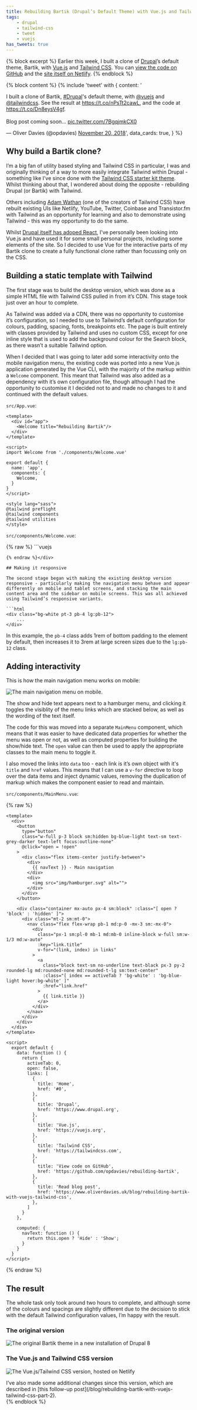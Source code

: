 ```yaml
---
title: Rebuilding Bartik (Drupal’s Default Theme) with Vue.js and Tailwind CSS
tags:
    - drupal
    - tailwind-css
    - tweet
    - vuejs
has_tweets: true
---
```

{% block excerpt %}
Earlier this week, I built a clone of [Drupal][0]’s default theme, Bartik, with [Vue.js][1] and [Tailwind CSS][2]. You can [view the code on GitHub][3] and the [site itself on Netlify][4].
{% endblock %}

{% block content %}
{% include 'tweet' with {
    content: '<p lang="en" dir="ltr">I built a clone of Bartik, <a href="https://twitter.com/hashtag/Drupal?src=hash&amp;ref_src=twsrc%5Etfw">#Drupal</a>&#39;s default theme, with <a href="https://twitter.com/vuejs?ref_src=twsrc%5Etfw">@vuejs</a> and <a href="https://twitter.com/tailwindcss?ref_src=twsrc%5Etfw">@tailwindcss</a>. See the result at <a href="https://t.co/nPsTt2cawL">https://t.co/nPsTt2cawL</a>, and the code at <a href="https://t.co/Dn8eysV4gf">https://t.co/Dn8eysV4gf</a>.<br><br>Blog post coming soon... <a href="https://t.co/7BgqjmkCX0">pic.twitter.com/7BgqjmkCX0</a></p>&mdash; Oliver Davies (@opdavies) <a href="https://twitter.com/opdavies/status/1064906717392191488?ref_src=twsrc%5Etfw">November 20, 2018</a>',
    data_cards: true,
} %}

## Why build a Bartik clone?

I’m a big fan of utility based styling and Tailwind CSS in particular, I was and originally thinking of a way to more easily integrate Tailwind within Drupal - something like I’ve since done with the [Tailwind CSS starter kit theme][5]. Whilst thinking about that, I wondered about doing the opposite - rebuilding Drupal (or Bartik) with Tailwind.

Others including [Adam Wathan](https://adamwathan.me) (one of the creators of Tailwind CSS) have rebuilt existing UIs like Netlify, YouTube, Twitter, Coinbase and Transistor.fm with Tailwind as an opportunity for learning and also to demonstrate using Tailwind - this was my opportunity to do the same.

Whilst [Drupal itself has adoped React](https://dri.es/drupal-looking-to-adopt-react), I’ve personally been looking into Vue.js and have used it for some small personal projects, including some elements of the site. So I decided to use Vue for the interactive parts of my Bartik clone to create a fully functional clone rather than focussing only on the CSS.

## Building a static template with Tailwind

The first stage was to build the desktop version, which was done as a simple HTML file with Tailwind CSS pulled in from it’s CDN. This stage took just over an hour to complete.

As Tailwind was added via a CDN, there was no opportunity to customise it’s configuration, so I needed to use to Tailwind’s default configuration for colours, padding, spacing, fonts, breakpoints etc. The page is built entirely with classes provided by Tailwind and uses no custom CSS, except for one inline style that is used to add the background colour for the Search block, as there wasn’t a suitable Tailwind option.

When I decided that I was going to later add some interactivity onto the mobile navigation menu, the existing code was ported into a new Vue.js application generated by the Vue CLI, with the majority of the markup within a `Welcome` component. This meant that Tailwind was also added as a dependency with it’s own configuration file, though although I had the opportunity to customise it I decided not to and made no changes to it and continued with the default values.

`src/App.vue`:

```
<template>
  <div id="app">
    <Welcome title="Rebuilding Bartik"/>
  </div>
</template>

<script>
import Welcome from './components/Welcome.vue'

export default {
  name: 'app',
  components: {
    Welcome,
  }
}
</script>

<style lang="sass">
@tailwind preflight
@tailwind components
@tailwind utilities
</style>
```

`src/components/Welcome.vue`:

<div v-pre markdown="1">{% raw %}
```vuejs
<template>
  <div>
    <div class="bg-blue-dark">
      <div class="py-4 text-white">
        <div id="header" class="container mx-auto px-4 relative">
          <div class="flex flex-col-reverse">
            <div class="flex items-center">
              <img src="img/logo.svg" alt="" class="mr-4">
              <div class="text-2xl">
                <a href="#0">{{ title }}</a>
              </div>
            </div>

            <div class="text-sm flex justify-end">
              <a href="#0">Log in</a>
            </div>
          </div>
        </div>
      </div>

      <main-menu></main-menu>
    </div>

    <div class="bg-white pt-3 pb-4 lg:pb-12">
      <div class="container mx-auto px-4">
        <div class="flex flex-col md:flex-row-reverse md:-mx-8 my-6">
          <div id="main" class="w-full md:w-auto md:flex-1 md:px-6 mb-8 md:mb-0">
            <div class="font-serif">
              <h1 class="font-normal">Welcome to {{ title }}</h1>
              <p>No front page content has been created yet.</p>
              <p>Follow the <a href="#0" class="text-blue-dark hover:text-blue no-underline border-b border-blue border-dotted hover:bg-solid">User Guide</a> to start building your site.</p>
            </div>

            <div class="mt-10">
              <a href="#0">
                <img src="img/feed.svg" alt="">
              </a>
            </div>
          </div>

          <div class="w-full md:w-1/3 lg:w-1/4 flex-none md:px-6">
            <div class="w-full md:w-1/3 lg:w-1/4 flex-none md:px-6">
                <div class="p-4" style="background-color: #f6f6f2">
                  <h2 class="font-serif font-normal text-base text-grey-darkest border-b border-solid border-grey-light mb-3">Search</h2>

                  <div>
                    <form action="#" class="flex">
                      <input type="text" class="border border-solid border-grey p-2 w-full xl:w-auto">

                      <button type="submit" class="bg-grey-light px-3 rounded-full border-b border-solid border-grey-dark ml-2 flex-none" style="background-color: #f0f0f0">
                        <img src="img/loupe.svg" class="block">
                      </button>
                    </form>
                  </div>
                </div>
              </div>
            </div>
          </div>
        </div>
      </div>
    </div>

    <div id="footer" class="text-xs text-white">
      <div class="container mx-auto px-4 pt-16 pb-4">
        <div class="border-t border-solid border-grey-darkest pt-6 -mb-6">
          <div class="mb-6">
            <p><a href="#0">Contact</a></p>
          </div>

          <div class="mb-6">
            <p>
              A clone of <a href="https://www.drupal.org">Drupal</a>’s default theme (Bartik).
              Built by <a href="https://www.oliverdavies.uk">Oliver Davies</a>
              using <a href="https://vuejs.org">Vue.js</a>
              and <a href="https://tailwindcss.com">Tailwind CSS</a>.
            </p>
          </div>
        </div>
      </div>
    </div>
  </div>
</template>

<script>
import MainMenu from './MainMenu.vue';

export default {
  components: {
      MainMenu,
  },

  props: {
    title: {
      type: String,
      required: true
    }
  }
}
</script>
```
{% endraw %}</div>

## Making it responsive

The second stage began with making the existing desktop version responsive - particularly making the navigation menu behave and appear differently on mobile and tablet screens, and stacking the main content area and the sidebar on mobile screens. This was all achieved using Tailwind’s responsive variants.

```html
<div class="bg-white pt-3 pb-4 lg:pb-12">
    ...
</div>
```

In this example, the `pb-4` class adds 1rem of bottom padding to the element by default, then increases it to 3rem at large screen sizes due to the `lg:pb-12` class.

## Adding interactivity

This is how the main navigation menu works on mobile:

![The main navigation menu on mobile.](/images/blog/rebuilding-bartik-vue-tailwind/rebuilt-mobile.png)

The show and hide text appears next to a hamburger menu, and clicking it toggles the visiblity of the menu links which are stacked below, as well as the wording of the text itself.

The code for this was moved into a separate `MainMenu` component, which means that it was easier to have dedicated data properties for whether the menu was open or not, as well as computed properties for building the show/hide text. The `open` value can then be used to apply the appropriate classes to the main menu to toggle it.

I also moved the links into `data` too - each link is it’s own object with it's `title` and `href` values. This means that I can use a `v-for` directive to loop over the data items and inject dynamic values, removing the duplication of markup which makes the component easier to read and maintain.

`src/components/MainMenu.vue`:

{% raw %}<div v-pre markdown="1">
```vuejs
<template>
  <div>
    <button
      type="button"
      class="w-full p-3 block sm:hidden bg-blue-light text-sm text-grey-darker text-left focus:outline-none"
      @click="open = !open"
    >
      <div class="flex items-center justify-between">
        <div>
          {{ navText }} - Main navigation
        </div>
        <div>
          <img src="img/hamburger.svg" alt="">
        </div>
      </div>
    </button>

    <div class="container mx-auto px-4 sm:block" :class="[ open ? 'block' : 'hidden' ]">
      <div class="mt-2 sm:mt-0">
        <nav class="flex flex-wrap pb-1 md:p-0 -mx-3 sm:-mx-0">
          <div
            class="px-1 sm:pl-0 mb-1 md:mb-0 inline-block w-full sm:w-1/3 md:w-auto"
            :key="link.title"
            v-for="(link, index) in links"
          >
            <a
              class="block text-sm no-underline text-black px-3 py-2 rounded-lg md:rounded-none md:rounded-t-lg sm:text-center"
              :class="[ index == activeTab ? 'bg-white' : 'bg-blue-light hover:bg-white' ]"
              :href="link.href"
            >
              {{ link.title }}
            </a>
          </div>
        </nav>
      </div>
    </div>
  </div>
</template>

<script>
  export default {
    data: function () {
      return {
        activeTab: 0,
        open: false,
        links: [
          {
            title: 'Home',
            href: '#0',
          },
          {
            title: 'Drupal',
            href: 'https://www.drupal.org',
          },
          {
            title: 'Vue.js',
            href: 'https://vuejs.org',
          },
          {
            title: 'Tailwind CSS',
            href: 'https://tailwindcss.com',
          },
          {
            title: 'View code on GitHub',
            href: 'https://github.com/opdavies/rebuilding-bartik',
          },
          {
            title: 'Read blog post',
            href: 'https://www.oliverdavies.uk/blog/rebuilding-bartik-with-vuejs-tailwind-css',
          },
        ]
      }
    },

    computed: {
      navText: function () {
        return this.open ? 'Hide' : 'Show';
      }
    }
  }
</script>
```
</div>{% endraw %}

## The result

The whole task only took around two hours to complete, and although some of the colours and spacings are slightly different due to the decision to stick with the default Tailwind configuration values, I’m happy with the result.

### The original version

![The original Bartik theme in a new installation of Drupal 8](/images/blog/rebuilding-bartik-vue-tailwind/original.png)

### The Vue.js and Tailwind CSS version

![The Vue.js/Tailwind CSS version, hosted on Netlify](/images/blog/rebuilding-bartik-vue-tailwind/rebuilt-desktop.png)

<div class="note" markdown="1">
I’ve also made some additional changes since this version, which are described in [this follow-up post](/blog/rebuilding-bartik-with-vuejs-tailwind-css-part-2).
</div>
{% endblock %}

[0]: https://www.drupal.org
[1]: https://vuejs.org
[2]: https://tailwindcss.com
[3]: https://github.com/opdavies/rebuilding-bartik
[4]: https://rebuilding-bartik.netlify.com
[5]: https://www.drupal.org/project/tailwindcss
